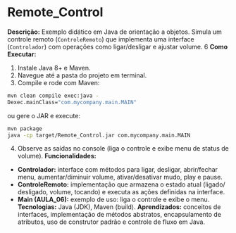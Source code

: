 # Remote_Control
**Descrição:** Exemplo didático em Java de orientação a objetos. Simula um
controle remoto (`ControleRemoto`) que implementa uma interface
(`Controlador`) com operações como ligar/desligar e ajustar volume.
6
**Como Executar:**
1. Instale Java 8+ e Maven.
2. Navegue até a pasta do projeto em terminal.
3. Compile e rode com Maven:
 ```bash
 mvn clean compile exec:java -
Dexec.mainClass="com.mycompany.main.MAIN"
 ```
 ou gere o JAR e execute:
 ```bash
 mvn package
 java -cp target/Remote_Control.jar com.mycompany.main.MAIN
 ```
4. Observe as saídas no console (liga o controle e exibe menu de status de
volume).
**Funcionalidades:**
- **Controlador:** interface com métodos para ligar, desligar, abrir/fechar
menu, aumentar/diminuir volume, ativar/desativar mudo, play e pause.
- **ControleRemoto:** implementação que armazena o estado atual (ligado/
desligado, volume, tocando) e executa as ações definidas na interface.
- **Main (AULA_06):** exemplo de uso: liga o controle e exibe o menu.
**Tecnologias:** Java (JDK), Maven (build).
**Aprendizados:** conceitos de interfaces, implementação de métodos
abstratos, encapsulamento de atributos, uso de construtor padrão e controle
de fluxo em Java. 
